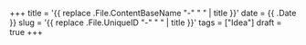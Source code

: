 +++
title = '{{ replace .File.ContentBaseName "-" " " | title }}'
date = {{ .Date }}
slug = '{{ replace .File.UniqueID "-" " " | title }}'
tags = ["Idea"]
draft = true
+++
